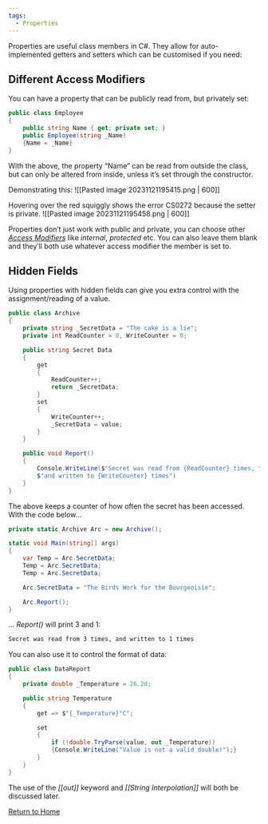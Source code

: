 ```yaml
---
tags:
  - Properties
---
```

Properties are useful class members in C#. They allow for auto-implemented getters and setters which can be customised if you need:
## Different Access Modifiers
You can have a property that can be publicly read from, but privately set:
```C#
public class Employee
{
	public string Name { get; private set; }
	public Employee(string _Name)
	{Name = _Name}
}
```

With the above, the property “Name” can be read from outside the class, but can only be altered from inside, unless it’s set through the constructor.

Demonstrating this:
![[Pasted image 20231121195415.png | 600]]

Hovering over the red squiggly shows the error CS0272 because the setter is private.
![[Pasted image 20231121195458.png | 600]]

Properties don’t just work with public and private, you can choose other [_Access Modifiers_](https://learn.microsoft.com/en-us/dotnet/csharp/programming-guide/classes-and-structs/access-modifiers#summary-table) like _internal_, _protected_ etc. You can also leave them blank and they’ll both use whatever access modifier the member is set to.


## Hidden Fields
Using properties with hidden fields can give you extra control with the assignment/reading of a value.
```C#
public class Archive
{
	private string _SecretData = "The cake is a lie";
	private int ReadCounter = 0, WriteCounter = 0;

	public string Secret Data
	{
		get
		{
			ReadCounter++;
			return _SecretData;
		}
		set
		{
			WriteCounter++;
			_SecretData = value;
		}
	}

	public void Report()
	{
		Console.WriteLine($"Secret was read from {ReadCounter} times, ") +
		$"and written to {WriteCounter} times")
	}
}
```

The above keeps a counter of how often the secret has been accessed. With the code below...
```C#
private static Archive Arc = new Archive();

static void Main(string[] args)
{
	var Temp = Arc.SecretData;
	Temp = Arc.SecretData;
	Temp = Arc.SecretData;

	Arc.SecretData = "The Birds Work for the Bourgeoisie";

	Arc.Report();
}
```
... *Report()* will print 3 and 1:
```txt
Secret was read from 3 times, and written to 1 times
```

You can also use it to control the format of data:
```C#
public class DataReport
{
	private double _Temperature = 26.2d;

	public string Temperature
	{
		get => $"{_Temperature}°C";

		set 
		{
			if (!double.TryParse(value, out _Temperature))
			{Console.WriteLine("Value is not a valid double!");}
		}
	}
}
```

The use of the *[[out]]* keyword and *[[String Interpolation]]* will both be discussed later.

[Return to Home](Home)
